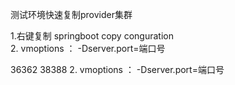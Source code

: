测试环境快速复制provider集群

1.右键复制 springboot copy conguration   
2. vmoptions ： -Dserver.port=端口号

36362   38388
2. vmoptions ： -Dserver.port=端口号
